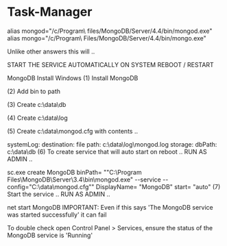 # Task-Manager  
  
alias mongod="/c/Program\ files/MongoDB/Server/4.4/bin/mongod.exe"
alias mongo="/c/Program\ Files/MongoDB/Server/4.4/bin/mongo.exe"  
  
Unlike other answers this will ..

START THE SERVICE AUTOMATICALLY ON SYSTEM REBOOT / RESTART

MongoDB Install
Windows
(1) Install MongoDB

(2) Add bin to path

(3) Create c:\data\db

(4) Create c:\data\log

(5) Create c:\data\mongod.cfg with contents ..

systemLog:
    destination: file
    path: c:\data\log\mongod.log
storage:
    dbPath: c:\data\db
(6) To create service that will auto start on reboot .. RUN AS ADMIN ..

sc.exe create MongoDB binPath= "\"C:\Program Files\MongoDB\Server\3.4\bin\mongod.exe\" --service --config=\"C:\data\mongod.cfg\"" DisplayName= "MongoDB" start= "auto"
(7) Start the service .. RUN AS ADMIN ..

net start MongoDB
IMPORTANT: Even if this says 'The MongoDB service was started successfully' it can fail

To double check open Control Panel > Services, ensure the status of the MongoDB service is 'Running'  
  
